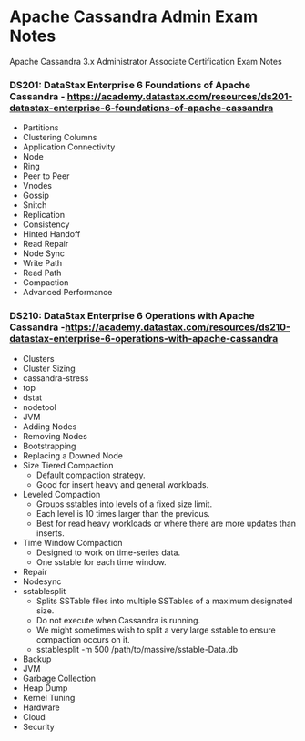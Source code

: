 # Apache Cassandra Admin Exam Notes
Apache Cassandra 3.x Administrator Associate Certification Exam Notes


### DS201: DataStax Enterprise 6 Foundations of Apache Cassandra - https://academy.datastax.com/resources/ds201-datastax-enterprise-6-foundations-of-apache-cassandra ###
* Partitions
* Clustering Columns
* Application Connectivity
* Node
* Ring
* Peer to Peer
* Vnodes
* Gossip
* Snitch
* Replication
* Consistency
* Hinted Handoff
* Read Repair
* Node Sync
* Write Path
* Read Path
* Compaction
* Advanced Performance

### DS210: DataStax Enterprise 6 Operations with Apache Cassandra -https://academy.datastax.com/resources/ds210-datastax-enterprise-6-operations-with-apache-cassandra ###
* Clusters
* Cluster Sizing
* cassandra-stress
* top
* dstat
* nodetool
* JVM
* Adding Nodes
* Removing Nodes
* Bootstrapping
* Replacing a Downed Node
* Size Tiered Compaction
  * Default compaction strategy.
  * Good for insert heavy and general workloads.
* Leveled Compaction
  * Groups sstables into levels of a fixed size limit.
  * Each level is 10 times larger than the previous.
  * Best for read heavy workloads or where there are more updates than inserts.
* Time Window Compaction
  * Designed to work on time-series data.
  * One sstable for each time window.
* Repair
* Nodesync
* sstablesplit
  * Splits SSTable files into multiple SSTables of a maximum designated size.
  * Do not execute when Cassandra is running.
  * We might sometimes wish to split a very large sstable to ensure compaction occurs on it.
  * sstablesplit -m 500 /path/to/massive/sstable-Data.db
* Backup
* JVM
* Garbage Collection
* Heap Dump
* Kernel Tuning
* Hardware
* Cloud
* Security
